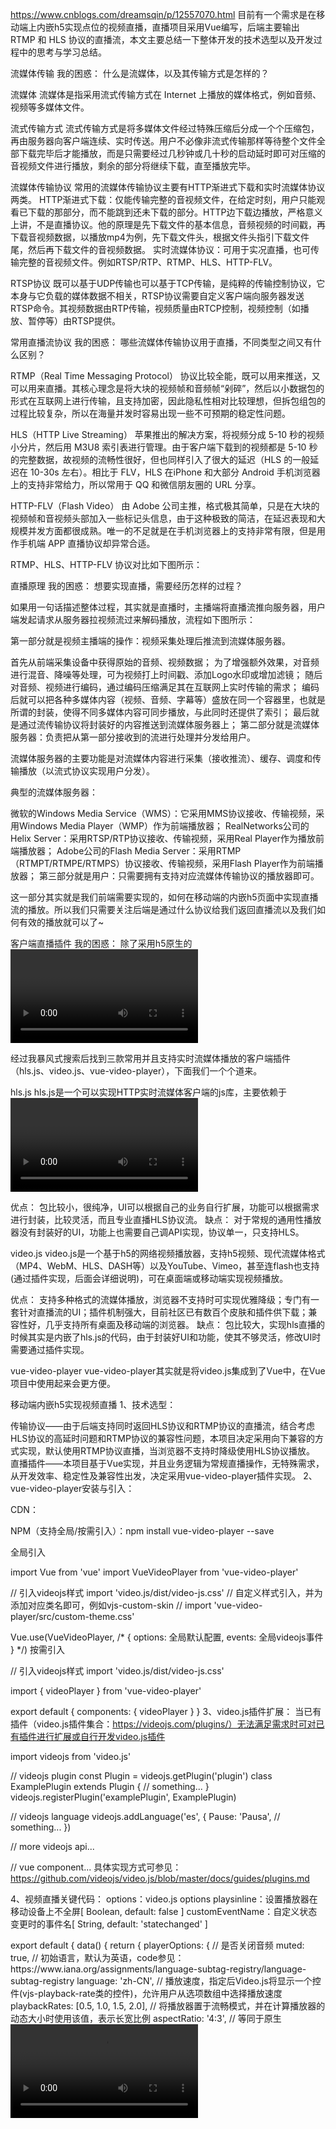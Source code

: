 



https://www.cnblogs.com/dreamsqin/p/12557070.html
目前有一个需求是在移动端上内嵌h5实现点位的视频直播，直播项目采用Vue编写，后端主要输出 RTMP 和 HLS 协议的直播流，本文主要总结一下整体开发的技术选型以及开发过程中的思考与学习总结。

流媒体传输
我的困惑： 什么是流媒体，以及其传输方式是怎样的？

流媒体
流媒体是指采用流式传输方式在 Internet 上播放的媒体格式，例如音频、视频等多媒体文件。

流式传输方式
流式传输方式是将多媒体文件经过特殊压缩后分成一个个压缩包，再由服务器向客户端连续、实时传送。用户不必像非流式传输那样等待整个文件全部下载完毕后才能播放，而是只需要经过几秒钟或几十秒的启动延时即可对压缩的音视频文件进行播放，剩余的部分将继续下载，直至播放完毕。

流媒体传输协议
常用的流媒体传输协议主要有HTTP渐进式下载和实时流媒体协议两类。
HTTP渐进式下载：仅能传输完整的音视频文件，在给定时刻，用户只能观看已下载的那部分，而不能跳到还未下载的部分。HTTP边下载边播放，严格意义上讲，不是直播协议。他的原理是先下载文件的基本信息，音频视频的时间戳，再下载音视频数据，以播放mp4为例，先下载文件头，根据文件头指引下载文件尾，然后再下载文件的音视频数据。
实时流媒体协议：可用于实况直播，也可传输完整的音视频文件。例如RTSP/RTP、RTMP、HLS、HTTP-FLV。

RTSP协议
既可以基于UDP传输也可以基于TCP传输，是纯粹的传输控制协议，它本身与它负载的媒体数据不相关，RTSP协议需要自定义客户端向服务器发送RTSP命令。其视频数据由RTP传输，视频质量由RTCP控制，视频控制（如播放、暂停等）由RTSP提供。

常用直播流协议
我的困惑： 哪些流媒体传输协议用于直播，不同类型之间又有什么区别？

RTMP（Real Time Messaging Protocol）
协议比较全能，既可以用来推送，又可以用来直播。其核心理念是将大块的视频帧和音频帧“剁碎”，然后以小数据包的形式在互联网上进行传输，且支持加密，因此隐私性相对比较理想，但拆包组包的过程比较复杂，所以在海量并发时容易出现一些不可预期的稳定性问题。

HLS（HTTP Live Streaming）
苹果推出的解决方案，将视频分成 5-10 秒的视频小分片，然后用 M3U8 索引表进行管理。由于客户端下载到的视频都是 5-10 秒的完整数据，故视频的流畅性很好，但也同样引入了很大的延迟（HLS 的一般延迟在 10-30s 左右）。相比于 FLV，HLS 在iPhone 和大部分 Android 手机浏览器上的支持非常给力，所以常用于 QQ 和微信朋友圈的 URL 分享。

HTTP-FLV（Flash Video）
由 Adobe 公司主推，格式极其简单，只是在大块的视频帧和音视频头部加入一些标记头信息，由于这种极致的简洁，在延迟表现和大规模并发方面都很成熟。唯一的不足就是在手机浏览器上的支持非常有限，但是用作手机端 APP 直播协议却异常合适。

RTMP、HLS、HTTP-FLV 协议对比如下图所示：



直播原理
我的困惑： 想要实现直播，需要经历怎样的过程？

如果用一句话描述整体过程，其实就是直播时，主播端将直播流推向服务器，用户端发起请求从服务器拉视频流过来解码播放，流程如下图所示：



第一部分就是视频主播端的操作：视频采集处理后推流到流媒体服务器。

首先从前端采集设备中获得原始的音频、视频数据；
为了增强额外效果，对音频进行混音、降噪等处理，可为视频打上时间戳、添加Logo水印或增加滤镜；
随后对音频、视频进行编码，通过编码压缩满足其在互联网上实时传输的需求；
编码后就可以把各种多媒体内容（视频、音频、字幕等）盛放在同一个容器里，也就是所谓的封装，使得不同多媒体内容可同步播放，与此同时还提供了索引；
最后就是通过流传输协议将封装好的内容推送到流媒体服务器上；
第二部分就是流媒体服务器：负责把从第一部分接收到的流进行处理并分发给用户。

流媒体服务器的主要功能是对流媒体内容进行采集（接收推流）、缓存、调度和传输播放（以流式协议实现用户分发）。

典型的流媒体服务器：

微软的Windows Media Service（WMS）：它采用MMS协议接收、传输视频，采用Windows Media Player（WMP）作为前端播放器；
RealNetworks公司的Helix Server：采用RTSP/RTP协议接收、传输视频，采用Real Player作为播放前端播放器；
Adobe公司的Flash Media Server：采用RTMP（RTMPT/RTMPE/RTMPS）协议接收、传输视频，采用Flash Player作为前端播放器；
第三部分就是用户：只需要拥有支持对应流媒体传输协议的播放器即可。

这一部分其实就是我们前端需要实现的，如何在移动端的内嵌h5页面中实现直播流的播放。所以我们只需要关注后端是通过什么协议给我们返回直播流以及我们如何有效的播放就可以了~

客户端直播插件
我的困惑： 除了采用h5原生的<video></<video>标签，我们还能用什么插件实现视频直播，不同插件之间有什么区别？

经过我暴风式搜索后找到三款常用并且支持实时流媒体播放的客户端插件（hls.js、video.js、vue-video-player），下面我们一个个道来。

hls.js
hls.js是一个可以实现HTTP实时流媒体客户端的js库，主要依赖于<video></<video>标签和Media Source ExtensionsAPI。它的工作原理是将MPEG2传输流和AAC/MP3流转换成ISO BMFF (MP4)片段。由于hls.js是基于标准的<video></<video>标签实现播放，所以它不需要额外的播放器。

优点： 包比较小，很纯净，UI可以根据自己的业务自行扩展，功能可以根据需求进行封装，比较灵活，而且专业直播HLS协议流。
缺点： 对于常规的通用性播放器没有封装好的UI，功能上也需要自己调API实现，协议单一，只支持HLS。

video.js
video.js是一个基于h5的网络视频播放器，支持h5视频、现代流媒体格式（MP4、WebM、HLS、DASH等）以及YouTube、Vimeo，甚至连flash也支持(通过插件实现，后面会详细说明)，可在桌面端或移动端实现视频播放。

优点： 支持多种格式的流媒体播放，浏览器不支持时可实现优雅降级；专门有一套针对直播流的UI；插件机制强大，目前社区已有数百个皮肤和插件供下载；兼容性好，几乎支持所有桌面及移动端的浏览器。
缺点： 包比较大，实现hls直播的时候其实是内嵌了hls.js的代码，由于封装好UI和功能，使其不够灵活，修改UI时需要通过插件实现。

vue-video-player
vue-video-player其实就是将video.js集成到了Vue中，在Vue项目中使用起来会更方便。

移动端内嵌h5实现视频直播
1、技术选型：

传输协议——由于后端支持同时返回HLS协议和RTMP协议的直播流，结合考虑HLS协议的高延时问题和RTMP协议的兼容性问题，本项目决定采用向下兼容的方式实现，默认使用RTMP协议直播，当浏览器不支持时降级使用HLS协议播放。
直播插件——本项目基于Vue实现，并且业务逻辑为常规直播操作，无特殊需求，从开发效率、稳定性及兼容性出发，决定采用vue-video-player插件实现。
2、vue-video-player安装与引入：

CDN：
<link rel="stylesheet" href="path/to/video.js/dist/video-js.css"/>
<script type="text/javascript" src="path/to/video.min.js"></script>
<script type="text/javascript" src="path/to/vue.min.js"></script>
<script type="text/javascript" src="path/to/dist/vue-video-player.js"></script>
<script type="text/javascript">
  Vue.use(window.VueVideoPlayer)
</script>
NPM（支持全局/按需引入）：npm install vue-video-player --save

全局引入

import Vue from 'vue'
import VueVideoPlayer from 'vue-video-player'

// 引入videojs样式
import 'video.js/dist/video-js.css'
// 自定义样式引入，并为<video-player>添加对应类名即可，例如vjs-custom-skin
// import 'vue-video-player/src/custom-theme.css'

Vue.use(VueVideoPlayer, /* {
  options: 全局默认配置,
  events: 全局videojs事件
} */)
按需引入

// 引入videojs样式
import 'video.js/dist/video-js.css'

import { videoPlayer } from 'vue-video-player'

export default {
  components: {
    videoPlayer
  }
}
3、video.js插件扩展： 当已有插件（video.js插件集合：https://videojs.com/plugins/）无法满足需求时可对已有插件进行扩展或自行开发video.js插件

import videojs from 'video.js'

// videojs plugin
const Plugin = videojs.getPlugin('plugin')
class ExamplePlugin extends Plugin {
  // something...
}
videojs.registerPlugin('examplePlugin', ExamplePlugin)

// videojs language
videojs.addLanguage('es', {
  Pause: 'Pausa',
  // something...
})

// more videojs api...

// vue component...
具体实现方式可参见：https://github.com/videojs/video.js/blob/master/docs/guides/plugins.md

4、视频直播关键代码：
options：video.js options
playsinline：设置播放器在移动设备上不全屏[ Boolean, default: false ]
customEventName：自定义状态变更时的事件名[ String, default: 'statechanged' ]

<template>
  <video-player
        class="video-player-box"
        ref="videoPlayer"
        :options="playerOptions"
        :playsinline="true"
        customEventName="customstatechangedeventname"
        @play="onPlayerPlay($event)"
        @pause="onPlayerPause($event)"
        @ended="onPlayerEnded($event)"
        @waiting="onPlayerWaiting($event)"
        @playing="onPlayerPlaying($event)"
        @loadeddata="onPlayerLoadeddata($event)"
        @timeupdate="onPlayerTimeupdate($event)"
        @canplay="onPlayerCanplay($event)"
        @canplaythrough="onPlayerCanplaythrough($event)"
        @statechanged="playerStateChanged($event)"
        @ready="playerReadied">
  </video-player>
</template>
export default {
    data() {
      return {
        playerOptions: {
          // 是否关闭音频
          muted: true,
          // 初始语言，默认为英语，code参见：https://www.iana.org/assignments/language-subtag-registry/language-subtag-registry
          language: 'zh-CN',
          // 播放速度，指定后Video.js将显示一个控件(vjs-playback-rate类的控件)，允许用户从选项数组中选择播放速度
          playbackRates: [0.5, 1.0, 1.5, 2.0],
          // 将播放器置于流畅模式，并在计算播放器的动态大小时使用该值，表示长宽比例
          aspectRatio: '4:3',
          // 等同于原生<video>标签中的一组<source>子标签，可实现优雅降级；type 属性规定媒体资源的 MIME 类型，标准类型可参见：https://www.iana.org/assignments/media-types/media-types.xhtml；
          sources: [{
            type: "rtmp/flv",
            src: "rtmp://58.200.131.2:1935/livetv/hunantv"
          }, {
            type: "application/x-mpegURL",
            src: "http://ivi.bupt.edu.cn/hls/cctv1hd.m3u8"
          }],
          // 兼容顺序，默认值是['html5']，这意味着html5技术是首选，其他已注册的技术将按其注册的顺序在该技术之后添加。
          techOrder: ['flash'],
          // 在视频开始播放之前显示的图像的URL（封面），这通常是一个视频帧或自定义标题屏幕，一旦用户点击“播放”，图像就会消失。
          poster: require('../assets/test.jpg'),
        }
      }
    },
    mounted() {
      console.log('this is current player instance object', this.player)
    },
    computed: {
      player() {
        return this.$refs.videoPlayer.player
      }
    },
    methods: {
      // 各个事件监听
      onPlayerPlay(player) {
        // console.log('播放器播放!', player)
      },
      onPlayerPause(player) {
        // console.log('播放器暂停!', player)
      },
      // ...（此处省略多个事件监听函数）

      // 状态监听
      playerStateChanged(playerCurrentState) {
        // console.log('播放器当前状态更新', playerCurrentState)
      },

      // 监听播放器是否就绪
      playerReadied(player) {
        console.log('播放器已就绪', player)
        // 就绪后就可以调用播放器的一些方法
      }
    }
 }
踩坑小tips：
播放 HLS 协议流，需要videojs-contrib-hls插件，但是直接引用即可，因为在安装vue-video-player插件时，videojs-contrib-hls是一并安装的；如果需要播放RTMP协议流，需要videojs-flash插件，也是直接引用就可以了（flash插件需要在hls之前引用）



import 'videojs-flash'
import 'videojs-contrib-hls'
5、效果展示：

封面


rtmp



hls


总结
本文首先阐述了流媒体、流媒体传输方式、流媒体传输协议以及RTSP协议的概念；接着基于项目直播需求引出三种常用直播流协议RTMP、HLS、HTTP-FLV，并对三种协议进行了对比分析，为后续技术选型提供参考；然后根据通用直播原理描述了整个直播流数据传输的过程，从采集、处理、编码、封装到推流、分发与播放，表明前端的重点工作在最后一步即流媒体播放；随后对常用的三款客户端直播插件hls.js、video.js、vue-video-player进行说明，并分析了各自的优缺点；最后详细总结了移动端内嵌h5实现视频直播的编码过程，包括技术选型、插件的安装与引入、插件扩展、视频直播关键代码及最终的效果展示。
本项目中视频直播方式的实现大大提高了前端的开发效率，并且保证了桌面端与移动端的兼容性，同时增强了用户体验，比传统只使用一种协议的播放源更灵活，为通用直播需求提供解决方案。

参考资料
1、直播流播放协议：https://help.aliyun.com/knowledge_detail/49785.html
2、流媒体服务器：https://baike.baidu.com/item/%E6%B5%81%E5%AA%92%E4%BD%93%E6%9C%8D%E5%8A%A1%E5%99%A8/9711212?fr=aladdin
3、hls.js：https://github.com/video-dev/hls.js
4、video.js： https://github.com/videojs/video.js
5、vue-video-player：https://github.com/surmon-china/vue-video-player
6. [H264编码](https://www.cnblogs.com/sweet-sunshine/p/5220151.html)
